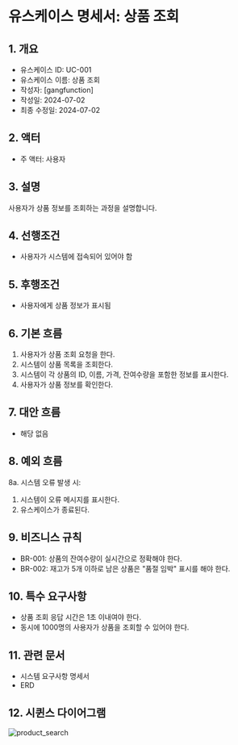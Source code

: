 # 유스케이스 명세서: 상품 조회

## 1. 개요
- 유스케이스 ID: UC-001
- 유스케이스 이름: 상품 조회
- 작성자:  [gangfunction]
- 작성일: 2024-07-02
- 최종 수정일: 2024-07-02

## 2. 액터
- 주 액터: 사용자

## 3. 설명
사용자가 상품 정보를 조회하는 과정을 설명합니다.

## 4. 선행조건
- 사용자가 시스템에 접속되어 있어야 함

## 5. 후행조건
- 사용자에게 상품 정보가 표시됨

## 6. 기본 흐름
1. 사용자가 상품 조회 요청을 한다.
2. 시스템이 상품 목록을 조회한다.
3. 시스템이 각 상품의 ID, 이름, 가격, 잔여수량을 포함한 정보를 표시한다.
4. 사용자가 상품 정보를 확인한다.

## 7. 대안 흐름
- 해당 없음

## 8. 예외 흐름
8a. 시스템 오류 발생 시:
1. 시스템이 오류 메시지를 표시한다.
2. 유스케이스가 종료된다.

## 9. 비즈니스 규칙
- BR-001: 상품의 잔여수량이 실시간으로 정확해야 한다.
- BR-002: 재고가 5개 이하로 남은 상품은 "품절 임박" 표시를 해야 한다.

## 10. 특수 요구사항
- 상품 조회 응답 시간은 1초 이내여야 한다.
- 동시에 1000명의 사용자가 상품을 조회할 수 있어야 한다.

## 11. 관련 문서
- 시스템 요구사항 명세서
- ERD

## 12. 시퀸스 다이어그램

![product_search](https://github.com/kdelay/Point-API-TDD/assets/62240333/9a8c9b85-36a5-458f-a5e7-a67b58d7cd0e)
